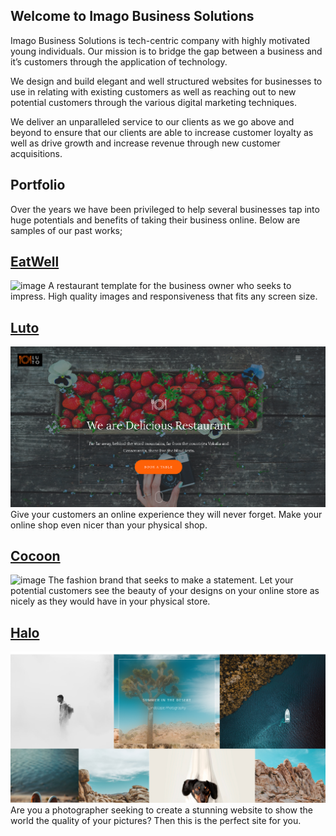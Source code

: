 ## Welcome to Imago Business Solutions

Imago Business Solutions is tech-centric company with highly motivated young individuals. Our mission is to bridge the gap between a business and it’s customers through the application of technology. 

We design and build elegant and well structured websites for businesses to use in relating with existing customers as well as reaching out to new potential customers through the various digital marketing techniques.

We deliver an unparalleled service to our clients as we go above and beyond to ensure that our clients are able to increase customer loyalty as well as drive growth and increase revenue through new customer acquisitions.

## Portfolio

Over the years we have been privileged to help several businesses tap into huge potentials and benefits of taking their business online. Below are samples of our past works;

## [EatWell](https://github.com/ImagoBS/imagobs.github.io/tree/master/eatwell)
![image](http://knowledge.wharton.upenn.edu/wp-content/uploads/2016/01/compassion.jpg)
A restaurant template for the business owner who seeks to impress. High quality images and responsiveness that fits any screen size.

## [Luto](https://github.com/ImagoBS/imagobs.github.io/tree/master/luto)
![image](https://github.com/ImagoBS/imagobs.github.io/blob/master/imgs/luto-1.PNG)
Give your customers an online experience they will never forget. Make your online shop even nicer than your physical shop. 

## [Cocoon]()
![image](https://photos.app.goo.gl/F5gX9TUMkCTXmyLeA)
The fashion brand that seeks to make a statement. Let your potential customers see the beauty of your designs on your online store as nicely as they would have in your physical store.

## [Halo](https://github.com/ImagoBS/imagobs.github.io/tree/master/halo)
![image](https://github.com/ImagoBS/imagobs.github.io/blob/master/imgs/halo.PNG)
Are you a photographer seeking to create a stunning website to show the world the quality of your pictures? Then this is the perfect site for you. 


